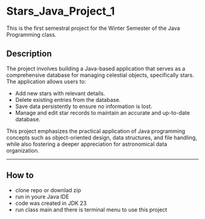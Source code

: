 # Stars_Java_Project_1
This is the first semestral project for the Winter Semester of the Java Programming class.

## Description
The project involves building a Java-based application that serves as a comprehensive database for managing celestial objects, specifically stars. The application allows users to:

- Add new stars with relevant details.
- Delete existing entries from the database.
- Save data persistently to ensure no information is lost.
- Manage and edit star records to maintain an accurate and up-to-date database.
  
This project emphasizes the practical application of Java programming concepts such as object-oriented design, data structures, and file handling, while also fostering a deeper appreciation for astronomical data organization.

---
## How to

- clone repo or downlad zip
- run in youre Java IDE
- code was created in JDK 23
- run class main and there is terminal menu to use this project
